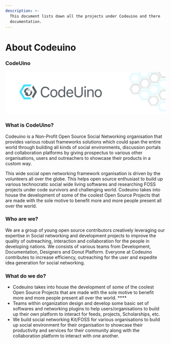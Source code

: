 ```yaml
---
description: >-
  This document lists down all the projects under Codeuino and there
  documentation.
---
```


# About Codeuino

### **CodeUino**

![](.gitbook/assets/assets_-lsv46f7uzuvdedvews0_-ltflz2mqkow25nhe1al_-ltfx2lgurmnrrocpgfm_artboard-2-copy.jpg)

### **What is CodeUino?**

Codeuino is a Non-Profit Open Source Social Networking organisation that provides various robust frameworks solutions which could span the entire world through building all kinds of social environments, discussion portals and collaboration platforms by giving prospectus to various other organisations, users and outreachers to showcase their products in a custom way. 

This wide social open networking framework organisation is driven by the volunteers all over the globe. This helps open source enthusiast to build up various technocratic social wide living softwares and researching FOSS projects under code survivors and challenging world. Codeuino takes into house the development of some of the coolest Open Source Projects that are made with the sole motive to benefit more and more people present all over the world.



### **Who are we?**

We are a group of young open source contributors creatively leveraging our expertise in Social networking and development projects to improve the quality of outreaching, interaction and collaboration for the people in developing nations. We consists of various teams from Development, Documentation, Designers and Donut Platform. Everyone at Codeuino contributes to increase efficiency, outreaching for the user and expedite idea generation for social networking.



### **What do we do?**

* Codeuino takes into house the development of some of the coolest Open Source Projects that are made with the sole motive to benefit more and more people present all over the world. ****
* Teams within organization design and develop some basic set of softwares and networking plugins to help users/organisations to build up their own platform to interact for feeds, projects, Scholarships, etc. 
* We build social networking Kit/FOSS for various organisations to build up social environment for their organisation to showcase their productivity and services for their community along with the collaboration platform to interact with one another. 

